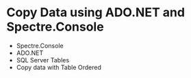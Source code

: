 # Copy Data using ADO.NET and Spectre.Console
+ Spectre.Console
+ ADO.NET
+ SQL Server Tables
+ Copy data with Table Ordered
